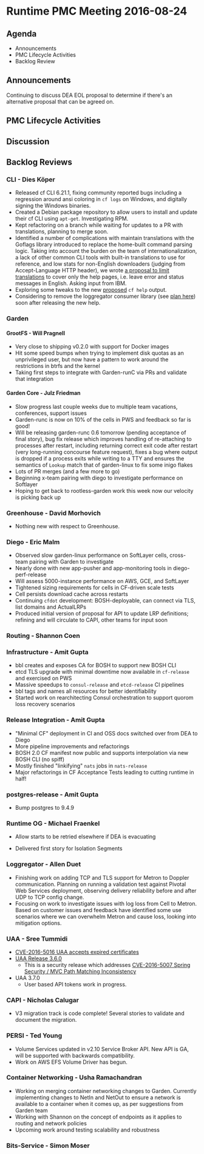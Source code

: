 # Runtime PMC Meeting 2016-08-24

## Agenda
* Announcements
* PMC Lifecycle Activities
* Backlog Review

## Announcements
Continuing to discuss DEA EOL proposal to determine if there's an alternative proposal that can be agreed on.

## PMC Lifecycle Activities


## Discussion


## Backlog Reviews

### CLI - Dies Köper
- Released cf CLI 6.21.1, fixing community reported bugs including a regression around ansi coloring in `cf logs` on Windows, and digitally signing the Windows binaries.
- Created a Debian package repository to allow users to install and update their cf CLI using `apt-get`. Investigating RPM.
- Kept refactoring on a branch while waiting for updates to a PR with translations, planning to merge soon.
- Identified a number of complications with maintain translations with the Goflags library introduced to replace the home-built command parsing logic. Taking into account the burden on the team of internationalization, a lack of other common CLI tools with built-in translations to use for reference, and low stats for non-English downloaders (judging from Accept-Language HTTP header), we wrote [a proposal to limit translations](https://docs.google.com/document/d/1dMDPgDt-9YVScTRLUC_AnOmnFkV8zoAjqujsrsVKlOc/edit?ts=57b5f340#) to cover only the help pages, i.e. leave error and status messages in English. Asking input from IBM.
- Exploring some tweaks to the new [proposed](https://docs.google.com/spreadsheets/d/1YasoPyhuajxcecV0QuFAtvnscR0ZZ1_vterDVXY8qDM/edit?usp=sharing) `cf help` output.
- Considering to remove the loggregator consumer library (see [plan here](https://lists.cloudfoundry.org/archives/list/cf-dev@lists.cloudfoundry.org/message/JISQUXZVSRQELIFWAJ7GIY2YSUWQLXE7/)) soon after releasing the new help.

### Garden

#### GrootFS - Will Pragnell

- Very close to shipping v0.2.0 with support for Docker images
- Hit some speed bumps when trying to implement disk quotas as an unprivileged user, but now have a pattern to work around the restrictions in btrfs and the kernel
- Taking first steps to integrate with Garden-runC via PRs and validate that integration

#### Garden Core - Julz Friedman

- Slow progress last couple weeks due to multiple team vacations, conferences, support issues
- Garden-runc is now on 10% of the cells in PWS and feedback so far is good!
- Will be releasing garden-runc 0.6 tomorrow (pending acceptance of final story), bug fix release which improves handling of re-attaching to processes after restart, including returning correct exit code after restart (very long-running concourse feature request), fixes a bug where output is dropped if a process exits while writing to a TTY and ensures the semantics of `Lookup` match that of garden-linux to fix some inigo flakes
- Lots of PR merges (and a few more to go)
- Beginning x-team pairing with diego to investigate performance on Softlayer
- Hoping to get back to rootless-garden work this week now our velocity is picking back up

### Greenhouse - David Morhovich

- Nothing new with respect to Greenhouse.

### Diego - Eric Malm

- Observed slow garden-linux performance on SoftLayer cells, cross-team pairing with Garden to investigate
- Nearly done with new app-pusher and app-monitoring tools in diego-perf-release
- Will assess 5000-instance performance on AWS, GCE, and SoftLayer
- Tightened sizing requirements for cells in CF-driven scale tests
- Cell persists download cache across restarts
- Continuing `cfdot` development: BOSH-deployable, can connect via TLS, list domains and ActualLRPs
- Produced initial version of proposal for API to update LRP definitions; refining and will circulate to CAPI, other teams for input soon


### Routing - Shannon Coen

### Infrastructure - Amit Gupta

* bbl creates and exposes CA for BOSH to support new BOSH CLI
* etcd TLS upgrade with minimal downtime now available in `cf-release` and exercised on PWS
* Massive speedups to `consul-release` and `etcd-release` CI pipelines
* bbl tags and names all resources for better identifiability
* Started work on rearchitecting Consul orchestration to support quorom loss recovery scenarios

### Release Integration - Amit Gupta

* "Minimal CF" deployment in CI and OSS docs switched over from DEA to Diego
* More pipeline improvements and refactorings
* BOSH 2.0 CF manifest now public and supports interpolation via new BOSH CLI (no spiff)
* Mostly finished "linkifying" `nats` jobs in `nats-release`
* Major refactorings in CF Acceptance Tests leading to cutting runtime in half!

### postgres-release - Amit Gupta

* Bump postgres to 9.4.9

### Runtime OG - Michael Fraenkel
- Allow starts to be retried elsewhere if DEA is evacuating

- Delivered first story for Isolation Segments 

### Loggregator - Allen Duet
- Finishing work on adding TCP and TLS support for Metron to Doppler communication.  Planning on running a validation test against Pivotal Web Services deployment, observing delivery reliability before and after UDP to TCP config change.
- Focusing on work to investigate issues with log loss from Cell to Metron.  Based on customer issues and feedback have identified some use scenarios where we can overwhelm Metron and cause loss, looking into mitigation options.

### UAA - Sree Tummidi

- [CVE-2016-5016 UAA accepts expired certificates](https://pivotal.io/security/cve-2016-5016)
- [UAA Release 3.6.0](https://github.com/cloudfoundry/uaa/releases/tag/3.6.0)
  - This is a security release which addresses [CVE-2016-5007 Spring Security / MVC Path Matching Inconsistency](http://pivotal.io/security/cve-2016-5007)
- UAA 3.7.0
  - User based API tokens work in progress. 


### CAPI - Nicholas Calugar
- V3 migration track is code complete! Several stories to validate and document the migration.

### PERSI - Ted Young
- Volume Services updated in v2.10 Service Broker API. New API is GA, will be supported with backwards compatibility.
- Work on AWS EFS Volume Driver has begun.

### Container Networking - Usha Ramachandran
- Working on merging container networking changes to Garden. Currently implementing changes to NetIn and NetOut to ensure a network is available to a container when it comes up, as per suggestions from Garden team
- Working with Shannon on the concept of endpoints as it applies to routing and network policies
- Upcoming work around testing scalability and robustness

### Bits-Service - Simon Moser
